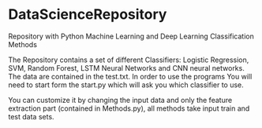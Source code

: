 # DataScienceRepository
Repository with Python Machine Learning and Deep Learning Classification Methods



The Repository contains a set of different Classifiers:
Logistic Regression, SVM, Random Forest, LSTM Neural Networks and CNN neural networks.
The data are contained in the test.txt.
In order to use the programs You will need to start form the start.py which will ask you which classifier to use.

You can customize it by changing the input data and only the feature extraction part (contained in Methods.py), all methods take input train and test data sets.


